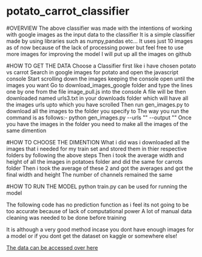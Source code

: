 # potato_carrot_classifier

#OVERVIEW
The above classifier was made with the intentions of working with google images as the input data to the classifier
It is a simple classifier made by using libraries such as numpy,pandas etc...
It uses just 10 images as of now because of the lack of processing power but feel free to use more images for improving the model
I will put up all the images on github

#HOW TO GET THE DATA
Choose a Classifier first like i have chosen potato vs carrot
Search in google images for potato and open the javascript console
Start scrolling down the images keeping the console open until the images you want
Go to download_images_google folder and type the lines one by one from the file image_pull.js into the console 
A file will be then downloaded named urls3.txt in your downloads folder which will have all the images urls upto which you have scrolled
Then run gen_images.py to download all the images to the folder you specify to
The way you run the command is as follows:-
python gen_images.py --urls "<url>" --output "<output>"
Once you have the images in the folder you need to make all the images of the same dimention
  
#HOW TO CHOOSE THE DIMENTION
What i did was i downloaded all the images that i needed for my train set and stored them in thier respective folders by following the above steps
Then i took the average width and height of all the images in potatoes folder and did the same for carrots folder
Then i took the average of these 2 and got the averages and got the final width and height
The number of channels remained the same

#HOW TO RUN THE MODEL
python train.py can be used for running the model

The following code has no prediction function as i feel its not going to be too accurate because of lack of computational power
A lot of manual data cleaning was needed to be done before training

It is although a very good method incase you dont have enough images for a model or if you dont get the dataset on kaggle or somewhere else!

[The data can be accessed over here](https://drive.google.com/drive/folders/1SaJAFZjWMzR8ucrFYTAqouNiQqKTUJQR?usp=sharing)

